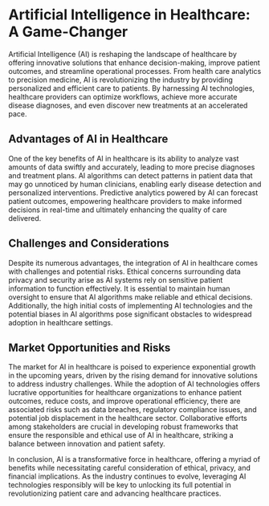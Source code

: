 # Artificial Intelligence in Healthcare: A Game-Changer

Artificial Intelligence (AI) is reshaping the landscape of healthcare by offering innovative solutions that enhance decision-making, improve patient outcomes, and streamline operational processes. From health care analytics to precision medicine, AI is revolutionizing the industry by providing personalized and efficient care to patients. By harnessing AI technologies, healthcare providers can optimize workflows, achieve more accurate disease diagnoses, and even discover new treatments at an accelerated pace.

## Advantages of AI in Healthcare

One of the key benefits of AI in healthcare is its ability to analyze vast amounts of data swiftly and accurately, leading to more precise diagnoses and treatment plans. AI algorithms can detect patterns in patient data that may go unnoticed by human clinicians, enabling early disease detection and personalized interventions. Predictive analytics powered by AI can forecast patient outcomes, empowering healthcare providers to make informed decisions in real-time and ultimately enhancing the quality of care delivered.

## Challenges and Considerations

Despite its numerous advantages, the integration of AI in healthcare comes with challenges and potential risks. Ethical concerns surrounding data privacy and security arise as AI systems rely on sensitive patient information to function effectively. It is essential to maintain human oversight to ensure that AI algorithms make reliable and ethical decisions. Additionally, the high initial costs of implementing AI technologies and the potential biases in AI algorithms pose significant obstacles to widespread adoption in healthcare settings.

## Market Opportunities and Risks

The market for AI in healthcare is poised to experience exponential growth in the upcoming years, driven by the rising demand for innovative solutions to address industry challenges. While the adoption of AI technologies offers lucrative opportunities for healthcare organizations to enhance patient outcomes, reduce costs, and improve operational efficiency, there are associated risks such as data breaches, regulatory compliance issues, and potential job displacement in the healthcare sector. Collaborative efforts among stakeholders are crucial in developing robust frameworks that ensure the responsible and ethical use of AI in healthcare, striking a balance between innovation and patient safety.

In conclusion, AI is a transformative force in healthcare, offering a myriad of benefits while necessitating careful consideration of ethical, privacy, and financial implications. As the industry continues to evolve, leveraging AI technologies responsibly will be key to unlocking its full potential in revolutionizing patient care and advancing healthcare practices.